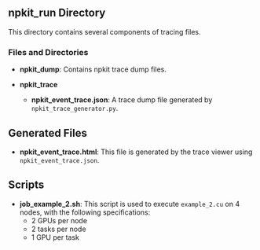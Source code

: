 ## npkit_run Directory

This directory contains several components of tracing files.

### Files and Directories

- **npkit_dump**: Contains npkit trace dump files.

- **npkit_trace**
  - **npkit_event_trace.json**: A trace dump file generated by `npkit_trace_generator.py`.

## Generated Files

- **npkit_event_trace.html**: This file is generated by the trace viewer using `npkit_event_trace.json`.

## Scripts

- **job_example_2.sh**: This script is used to execute `example_2.cu` on 4 nodes, with the following specifications:
  - 2 GPUs per node
  - 2 tasks per node
  - 1 GPU per task